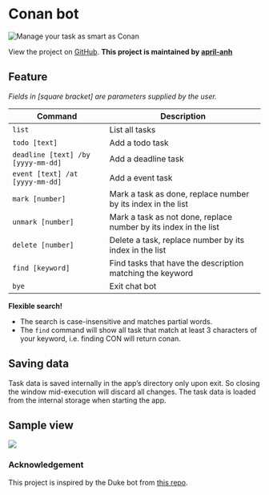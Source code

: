# Conan bot

![Manage your task as smart as Conan](https://www.nicepng.com/png/full/689-6894004_topic-screen-la-fin-de-dtective-conan.png)

View the project on [GitHub](https://github.com/april-anh/ip).
**This project is maintained by [april-anh](https://github.com/april-anh)**

## Feature
*Fields in [square bracket] are parameters supplied by the user.*

| Command                            | Description                                                      |
|------------------------------------|------------------------------------------------------------------|
| `list`                             | List all tasks                                                   |
| `todo [text]`                      | Add a todo task                                                  |
| `deadline [text] /by [yyyy-mm-dd]` | Add a deadline task                                              |
| `event [text] /at [yyyy-mm-dd]`    | Add a event task                                                 |
| `mark [number]`                    | Mark a task as done, replace number by its index in the list     |
| `unmark [number]`                  | Mark a task as not done, replace number by its index in the list |
| `delete [number]`                  | Delete a task, replace number by its index in the list           |
| `find [keyword]`                   | Find tasks that have the description matching the keyword        |
| `bye`                              | Exit chat bot                                                    |

**Flexible search!**
- The search is case-insensitive and matches partial words.
- The `find` command will show all task that match at least 3 characters of your keyword, i.e. finding CON will return conan.

## Saving data
Task data is saved internally in the app’s directory only upon exit.
So closing the window mid-execution will discard all changes.
The task data is loaded from the internal storage when starting the app.

## Sample view
![](https://april-anh.github.io/ip/Ui.png)

### Acknowledgement
This project is inspired by the Duke bot from [this repo](https://github.com/nus-cs2103-AY2223S1/ip).

